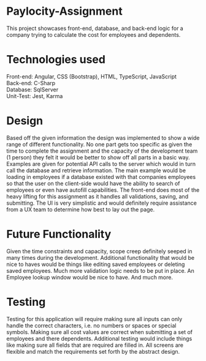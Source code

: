 # Paylocity-Assignment

This project showcases front-end, database, and back-end logic for a company trying to calculate the cost for employees and dependents.

# Technologies used

Front-end: Angular, CSS (Bootstrap), HTML, TypeScript, JavaScript<br/>
Back-end: C-Sharp<br/>
Database: SqlServer<br/>
Unit-Test: Jest, Karma<br/>

# Design

Based off the given information the design was implemented to show a wide range of different functionality.  No one part gets too specific as given the time to complete the assignment and the capacity of the development team (1 person) they felt it would be better to show off all parts in a basic way.
Examples are given for potential API calls to the server which would in turn call the database and retrieve information.  The main example would be loading in employees if a database existed with that companies employees so that the user on the client-side would have the ability to search of employees or even have autofill capabilities.
The front-end does most of the heavy lifting for this assignment as it handles all validations, saving, and submitting.  The UI is very simplistic and would definitely require assistance from a UX team to determine how best to lay out the page.

# Future Functionality

Given the time constraints and capacity, scope creep definitely seeped in many times during the development.  Additional functionality that would be nice to haves would be things like editing saved employees or deleting saved employees.  Much more validation logic needs to be put in place.  An Employee lookup window would be nice to have.  And much more.

# Testing
Testing for this application will require making sure all inputs can only handle the correct characters, i.e. no numbers or spaces or special symbols.
Making sure all cost values are correct when submitting a set of employees and there dependents.
Additional testing would include things like making sure all fields that are required are filled in.  All screens are flexible and match the requirements set forth by the abstract design.
